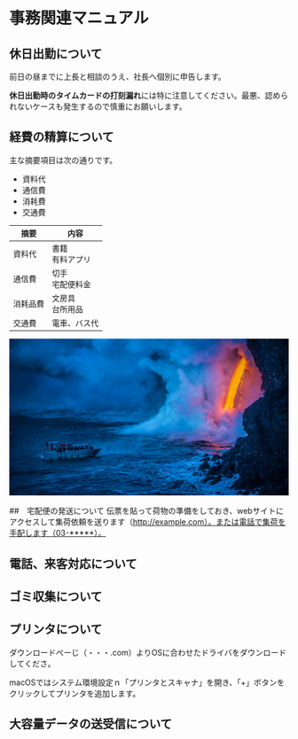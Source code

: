 # 事務関連マニュアル
## 休日出勤について
前日の昼までに上長と相談のうえ、社長へ個別に申告します。

**休日出勤時のタイムカードの打刻漏れ**には特に注意してください。最悪、認められないケースも発生するので慎重にお願いします。

## 経費の精算について
主な摘要項目は次の通りです。
- 資料代
- 通信費
- 消耗費
- 交通費


|摘要|内容
|--|--
|資料代|書籍<br>有料アプリ
|通信費|切手<br>宅配便料金
|消耗品費|文房具<br>台所用品
|交通費|電車、バス代



![切手代](img/th-3.jpeg)

##　宅配便の発送について
伝票を貼って荷物の準備をしておき、webサイトにアクセスして集荷依頼を送ります（http://example.com）。または電話で集荷を手配します（03-*****）。
## 電話、来客対応について
## ゴミ収集について
## プリンタについて
ダウンロードぺーじ（・・・.com）よりOSに合わせたドライバをダウンロードしてくださ。

macOSではシステム環境設定ｎ「プリンタとスキャナ」を開き、「+」ボタンをクリックしてプリンタを追加します。



## 大容量データの送受信について



